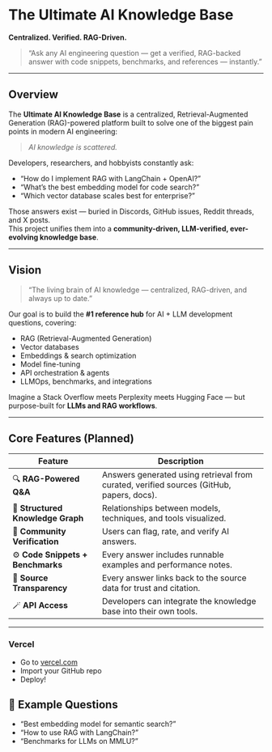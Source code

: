 #  The Ultimate AI Knowledge Base
**Centralized. Verified. RAG-Driven.**

> “Ask any AI engineering question — get a verified, RAG-backed answer with code snippets, benchmarks, and references — instantly.”

---

## Overview

The **Ultimate AI Knowledge Base** is a centralized, Retrieval-Augmented Generation (RAG)-powered platform built to solve one of the biggest pain points in modern AI engineering:

> *AI knowledge is scattered.*

Developers, researchers, and hobbyists constantly ask:
- “How do I implement RAG with LangChain + OpenAI?”
- “What’s the best embedding model for code search?”
- “Which vector database scales best for enterprise?”

Those answers exist — buried in Discords, GitHub issues, Reddit threads, and X posts.  
This project unifies them into a **community-driven, LLM-verified, ever-evolving knowledge base**.

---

##  Vision

> “The living brain of AI knowledge — centralized, RAG-driven, and always up to date.”

Our goal is to build the **#1 reference hub** for AI + LLM development questions, covering:
- RAG (Retrieval-Augmented Generation)
- Vector databases
- Embeddings & search optimization
- Model fine-tuning
- API orchestration & agents
- LLMOps, benchmarks, and integrations

Imagine a Stack Overflow meets Perplexity meets Hugging Face — but purpose-built for **LLMs and RAG workflows**.

---

##  Core Features (Planned)

| Feature | Description |
|----------|--------------|
| 🔍 **RAG-Powered Q&A** | Answers generated using retrieval from curated, verified sources (GitHub, papers, docs). |
| 🧱 **Structured Knowledge Graph** | Relationships between models, techniques, and tools visualized. |
| 🧠 **Community Verification** | Users can flag, rate, and verify AI answers. |
| ⚙️ **Code Snippets + Benchmarks** | Every answer includes runnable examples and performance notes. |
| 🧾 **Source Transparency** | Every answer links back to the source data for trust and citation. |
| 🪄 **API Access** | Developers can integrate the knowledge base into their own tools. |

---

### Vercel

- Go to [vercel.com](https://vercel.com/)
- Import your GitHub repo
- Deploy!

## 🧠 Example Questions

- “Best embedding model for semantic search?”
- “How to use RAG with LangChain?”
- “Benchmarks for LLMs on MMLU?”
